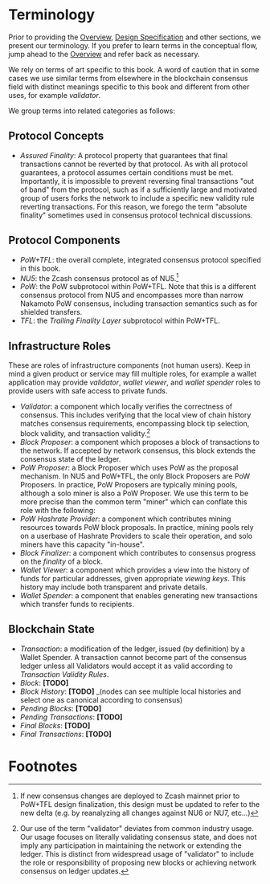 # Terminology

Prior to providing the [Overview](./overview.md), [Design Specification](./design-specification.md) and other sections, we present our terminology. If you prefer to learn terms in the conceptual flow, jump ahead to the [Overview](./overview.md) and refer back as necessary.

We rely on terms of art specific to this book. A word of caution that in some cases we use similar terms from elsewhere in the blockchain consensus field with distinct meanings specific to this book and different from other uses, for example *validator*.

We group terms into related categories as follows:

## Protocol Concepts

- *Assured Finality*: A protocol property that guarantees that final transactions cannot be reverted by that protocol. As with all protocol guarantees, a protocol assumes certain conditions must be met. Importantly, it is impossible to prevent reversing final transactions "out of band" from the protocol, such as if a sufficiently large and motivated group of users forks the network to include a specific new validity rule reverting transactions. For this reason, we forego the term "absolute finality" sometimes used in consensus protocol technical discussions.

## Protocol Components

- *PoW+TFL*: the overall complete, integrated consensus protocol specified in this book.
- *NU5*: the Zcash consensus protocol as of NU5.[^new-mainnet-precursors]
- *PoW*: the PoW subprotocol within PoW+TFL. Note that this is a different consensus protocol from NU5 and encompasses more than narrow Nakamoto PoW consensus, including transaction semantics such as for shielded transfers.
- *TFL*: the *Trailing Finality Layer* subprotocol within PoW+TFL.

## Infrastructure Roles

These are roles of infrastructure components (not human users). Keep in mind a given product or service may fill multiple roles, for example a wallet application may provide *validator*, *wallet viewer*, and *wallet spender* roles to provide users with safe access to private funds.

- *Validator*: a component which locally verifies the correctness of consensus. This includes verifying that the local view of chain history matches consensus requirements, encompassing block tip selection, block validity, and transaction validity.[^validator-distinction]
- *Block Proposer*: a component which proposes a block of transactions to the network. If accepted by network consensus, this block extends the consensus state of the ledger.
- *PoW Proposer*: a Block Proposer which uses PoW as the proposal mechanism. In NU5 and PoW+TFL, the only Block Proposers are PoW Proposers. In practice, PoW Proposers are typically mining pools, although a solo miner is also a PoW Proposer. We use this term to be more precise than the common term "miner" which can conflate this role with the following:
- *PoW Hashrate Provider*: a component which contributes mining resources towards PoW block proposals. In practice, mining pools rely on a userbase of Hashrate Providers to scale their operation, and solo miners have this capacity "in-house".
- *Block Finalizer*: a component which contributes to consensus progress on the *finality* of a block.
- *Wallet Viewer*: a component which provides a view into the history of funds for particular addresses, given appropriate *viewing keys*. This history may include both transparent and private details.
- *Wallet Spender*: a component that enables generating new transactions which transfer funds to recipients.

## Blockchain State

- *Transaction*: a modification of the ledger, issued (by definition) by a Wallet Spender. A transaction cannot become part of the consensus ledger unless all Validators would accept it as valid according to *Transaction Validity Rules*.
- *Block*: **\[TODO\]**
- *Block History*: **\[TODO\]** _(nodes can see multiple local histories and select one as canonical according to consensus)
- *Pending Blocks*: **\[TODO\]**
- *Pending Transactions*: **\[TODO\]**
- *Final Blocks*: **\[TODO\]**
- *Final Transactions*: **\[TODO\]**

# Footnotes

[^new-mainnet-precursors]: If new consensus changes are deployed to Zcash mainnet prior to PoW+TFL design finalization, this design must be updated to refer to the new delta (e.g. by reanalyzing all changes against NU6 or NU7, etc…)

[^validator-distinction]: Our use of the term "validator" deviates from common industry usage. Our usage focuses on literally validating consensus state, and does not imply any participation in maintaining the network or extending the ledger. This is distinct from widespread usage of "validator" to include the role or responsibility of proposing new blocks or achieving network consensus on ledger updates.
